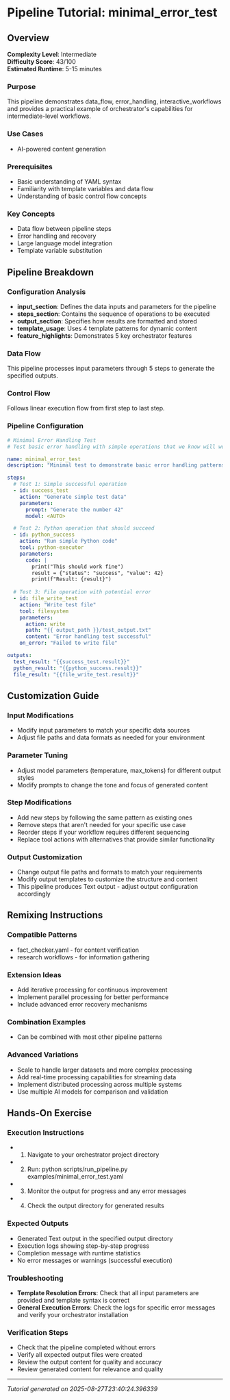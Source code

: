# Pipeline Tutorial: minimal_error_test

## Overview

**Complexity Level**: Intermediate  
**Difficulty Score**: 43/100  
**Estimated Runtime**: 5-15 minutes  

### Purpose
This pipeline demonstrates data_flow, error_handling, interactive_workflows and provides a practical example of orchestrator's capabilities for intermediate-level workflows.

### Use Cases
- AI-powered content generation

### Prerequisites
- Basic understanding of YAML syntax
- Familiarity with template variables and data flow
- Understanding of basic control flow concepts

### Key Concepts
- Data flow between pipeline steps
- Error handling and recovery
- Large language model integration
- Template variable substitution

## Pipeline Breakdown

### Configuration Analysis
- **input_section**: Defines the data inputs and parameters for the pipeline
- **steps_section**: Contains the sequence of operations to be executed
- **output_section**: Specifies how results are formatted and stored
- **template_usage**: Uses 4 template patterns for dynamic content
- **feature_highlights**: Demonstrates 5 key orchestrator features

### Data Flow
This pipeline processes input parameters through 5 steps to generate the specified outputs.

### Control Flow
Follows linear execution flow from first step to last step.

### Pipeline Configuration
```yaml
# Minimal Error Handling Test
# Test basic error handling with simple operations that we know will work

name: minimal_error_test
description: "Minimal test to demonstrate basic error handling patterns"

steps:
  # Test 1: Simple successful operation
  - id: success_test
    action: "Generate simple test data"
    parameters:
      prompt: "Generate the number 42"
      model: <AUTO>

  # Test 2: Python operation that should succeed 
  - id: python_success
    action: "Run simple Python code"
    tool: python-executor
    parameters:
      code: |
        print("This should work fine")
        result = {"status": "success", "value": 42}
        print(f"Result: {result}")
    
  # Test 3: File operation with potential error
  - id: file_write_test
    action: "Write test file"
    tool: filesystem
    parameters:
      action: write
      path: "{{ output_path }}/test_output.txt"
      content: "Error handling test successful"
    on_error: "Failed to write file"

outputs:
  test_result: "{{success_test.result}}"
  python_result: "{{python_success.result}}"
  file_result: "{{file_write_test.result}}"
```

## Customization Guide

### Input Modifications
- Modify input parameters to match your specific data sources
- Adjust file paths and data formats as needed for your environment

### Parameter Tuning
- Adjust model parameters (temperature, max_tokens) for different output styles
- Modify prompts to change the tone and focus of generated content

### Step Modifications
- Add new steps by following the same pattern as existing ones
- Remove steps that aren't needed for your specific use case
- Reorder steps if your workflow requires different sequencing
- Replace tool actions with alternatives that provide similar functionality

### Output Customization
- Change output file paths and formats to match your requirements
- Modify output templates to customize the structure and content
- This pipeline produces Text output - adjust output configuration accordingly

## Remixing Instructions

### Compatible Patterns
- fact_checker.yaml - for content verification
- research workflows - for information gathering

### Extension Ideas
- Add iterative processing for continuous improvement
- Implement parallel processing for better performance
- Include advanced error recovery mechanisms

### Combination Examples
- Can be combined with most other pipeline patterns

### Advanced Variations
- Scale to handle larger datasets and more complex processing
- Add real-time processing capabilities for streaming data
- Implement distributed processing across multiple systems
- Use multiple AI models for comparison and validation

## Hands-On Exercise

### Execution Instructions
- 1. Navigate to your orchestrator project directory
- 2. Run: python scripts/run_pipeline.py examples/minimal_error_test.yaml
- 3. Monitor the output for progress and any error messages
- 4. Check the output directory for generated results

### Expected Outputs
- Generated Text output in the specified output directory
- Execution logs showing step-by-step progress
- Completion message with runtime statistics
- No error messages or warnings (successful execution)

### Troubleshooting
- **Template Resolution Errors**: Check that all input parameters are provided and template syntax is correct
- **General Execution Errors**: Check the logs for specific error messages and verify your orchestrator installation

### Verification Steps
- Check that the pipeline completed without errors
- Verify all expected output files were created
- Review the output content for quality and accuracy
- Review generated content for relevance and quality

---

*Tutorial generated on 2025-08-27T23:40:24.396339*
